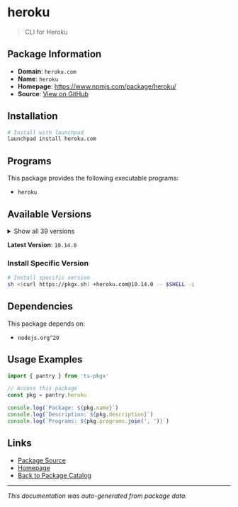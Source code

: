 # heroku

> CLI for Heroku

## Package Information

- **Domain**: `heroku.com`
- **Name**: `heroku`
- **Homepage**: https://www.npmjs.com/package/heroku/
- **Source**: [View on GitHub](https://github.com/pkgxdev/pantry/tree/main/projects/heroku.com/package.yml)

## Installation

```bash
# Install with launchpad
launchpad install heroku.com
```

## Programs

This package provides the following executable programs:

- `heroku`

## Available Versions

<details>
<summary>Show all 39 versions</summary>

- `10.14.0`, `10.13.2`, `10.13.1`, `10.13.0`, `10.12.0`
- `10.11.0`, `10.10.1`, `10.10.0`, `10.9.0`, `10.8.0`
- `10.7.0`, `10.6.1`, `10.6.0`, `10.5.0`, `10.4.1`
- `10.4.0`, `10.3.0`, `10.2.0`, `10.1.0`, `10.0.2`
- `10.0.1`, `10.0.0`, `9.5.1`, `9.5.0`, `9.4.0`
- `9.3.2`, `9.3.1`, `9.3.0`, `9.2.1`, `9.2.0`
- `9.1.0`, `9.0.0`, `8.11.5`, `8.11.4`, `8.11.3`
- `8.11.2`, `8.11.1`, `8.11.0`, `8.10.0`

</details>

**Latest Version**: `10.14.0`

### Install Specific Version

```bash
# Install specific version
sh <(curl https://pkgx.sh) +heroku.com@10.14.0 -- $SHELL -i
```

## Dependencies

This package depends on:

- `nodejs.org^20`

## Usage Examples

```typescript
import { pantry } from 'ts-pkgx'

// Access this package
const pkg = pantry.heroku

console.log(`Package: ${pkg.name}`)
console.log(`Description: ${pkg.description}`)
console.log(`Programs: ${pkg.programs.join(', ')}`)
```

## Links

- [Package Source](https://github.com/pkgxdev/pantry/tree/main/projects/heroku.com/package.yml)
- [Homepage](https://www.npmjs.com/package/heroku/)
- [Back to Package Catalog](../../package-catalog.md)

---

*This documentation was auto-generated from package data.*
